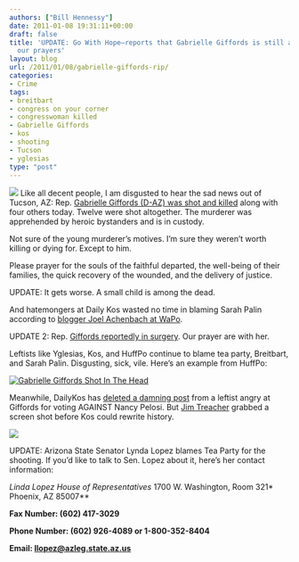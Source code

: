 ```yaml
---
authors: ["Bill Hennessy"]
date: 2011-01-08 19:31:11+00:00
draft: false
title: 'UPDATE: Go With Hope—reports that Gabrielle Giffords is still alive, needs
  our prayers'
layout: blog
url: /2011/01/08/gabrielle-giffords-rip/
categories:
- Crime
tags:
- breitbart
- congress on your corner
- congresswoman killed
- Gabrielle Giffords
- kos
- shooting
- Tucson
- yglesias
type: "post"
---
```


![](https://a57.foxnews.com/static/managed/img/Politics/604/341/giffords_010811.jpg)
Like all decent people, I am disgusted to hear the sad news out of Tucson, AZ: Rep. [Gabrielle Giffords (D-AZ) was shot and killed](https://www.foxnews.com/politics/2011/01/08/arizona-congresswoman-reportedly-shot-public-event/) along with four others today. Twelve were shot altogether. The murderer was apprehended by heroic bystanders and is in custody. 

 

Not sure of the young murderer’s motives. I’m sure they weren’t worth killing or dying for. Except to him.

 

Please prayer for the souls of the faithful departed, the well-being of their families, the quick recovery of the wounded, and the delivery of justice. 

 

UPDATE: It gets worse. A small child is among the dead.

 

And hatemongers at Daily Kos wasted no time in blaming Sarah Palin according to [blogger Joel Achenbach at WaPo](https://voices.washingtonpost.com/achenblog/2011/01/gabrielle_giffords.html).

 

UPDATE 2: Rep. [Giffords reportedly in surgery](https://www.kpho.com/news/26411850/detail.html). Our prayer are with her. 

 

Leftists like Yglesias, Kos, and HuffPo continue to blame tea party, Breitbart, and Sarah Palin. Disgusting, sick, vile. Here’s an example from HuffPo:

 

[![Gabrielle Giffords Shot In The Head](https://hennessysview.com/wp-content/uploads/2011/01/Gabrielle-Giffords-Shot-In-The-Head_thumb.png)
](https://hennessysview.com/wp-content/uploads/2011/01/Gabrielle-Giffords-Shot-In-The-Head.png)

 

Meanwhile, DailyKos has [deleted a damning post](https://www.dailykos.com/storyonly/2011/1/6/933828/-My-CongressWOMAN-voted-against-Nancy-Pelosi!-And-is-now-DEAD-to-me!) from a leftist angry at Giffords for voting AGAINST Nancy Pelosi. But [Jim Treacher](https://twitpic.com/photos/jtLOL) grabbed a screen shot before Kos could rewrite history.

 

![](https://s3.amazonaws.com/twitpic/photos/large/222072384.jpg?AWSAccessKeyId=0ZRYP5X5F6FSMBCCSE82&Expires=1294519497&Signature=HqVq1BgkE7YEeWSCw9HMMgsuiFg%3D)


 

 

UPDATE: Arizona State Senator Lynda Lopez blames Tea Party for the shooting. If you’d like to talk to Sen. Lopez about it, here’s her contact information:

 

**Linda Lopez*
House of Representatives*
1700 W. Washington, Room 321*
Phoenix, AZ 85007**

 

**Fax Number: (602) 417-3029**

 

**Phone Number: (602) 926-4089 or 1-800-352-8404**

 

**Email: [llopez@azleg.state.az.us](mailto:llopez@azleg.state.az.us)**
